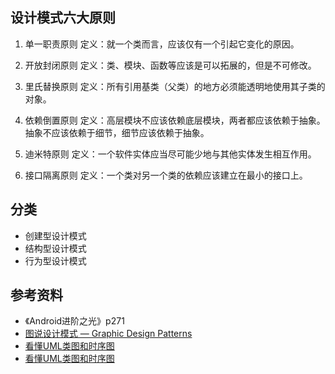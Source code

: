 
## 设计模式六大原则
1. 单一职责原则
定义：就一个类而言，应该仅有一个引起它变化的原因。

2. 开放封闭原则
定义：类、模块、函数等应该是可以拓展的，但是不可修改。

3. 里氏替换原则
定义：所有引用基类（父类）的地方必须能透明地使用其子类的对象。

4. 依赖倒置原则
定义：高层模块不应该依赖底层模块，两者都应该依赖于抽象。抽象不应该依赖于细节，细节应该依赖于抽象。

5. 迪米特原则
定义：一个软件实体应当尽可能少地与其他实体发生相互作用。

6. 接口隔离原则
定义：一个类对另一个类的依赖应该建立在最小的接口上。

## 分类
- 创建型设计模式
- 结构型设计模式
- 行为型设计模式

## 参考资料
- 《Android进阶之光》p271
- [图说设计模式 — Graphic Design Patterns](http://design-patterns.readthedocs.io/zh_CN/latest/index.html)
- [看懂UML类图和时序图](http://design-patterns.readthedocs.io/zh_CN/latest/read_uml.html)
- [看懂UML类图和时序图](https://github.com/me115/design_patterns/blob/master/read_uml.rst)
